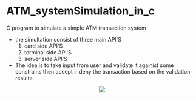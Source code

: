 # ATM_systemSimulation_in_c
C program to simulate a simple ATM transaction system
* the simultation consist of three main API'S 
  1. card side API'S
  2. terminal side API'S
   3. server side API'S
* The idea is to take input from user and validate it againist some constrains then accept ir deny the transaction based on the validation resulte.

<div style="text-align:center"><image src="systemBlockDiagram_xml-Page-1.png"/></div>

